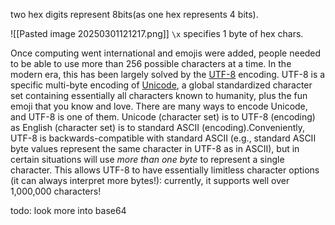 two hex digits represent 8bits(as one hex represents 4 bits).

![[Pasted image 20250301121217.png]]
`\x` specifies 1 byte of hex chars.

Once computing went international and emojis were added, people needed to be able to use more than 256 possible characters at a time. In the modern era, this has been largely solved by the [UTF-8](https://en.wikipedia.org/wiki/UTF-8) encoding. UTF-8 is a specific multi-byte encoding of [Unicode](https://en.wikipedia.org/wiki/Unicode), a global standardized character set containing essentially all characters known to humanity, plus the fun emoji that you know and love. There are many ways to encode Unicode, and UTF-8 is one of them. Unicode (character set) is to UTF-8 (encoding) as English (character set) is to standard ASCII (encoding).Conveniently, UTF-8 is backwards-compatible with standard ASCII (e.g., standard ASCII byte values represent the same character in UTF-8 as in ASCII), but in certain situations will use _more than one byte_ to represent a single character. This allows UTF-8 to have essentially limitless character options (it can always interpret more bytes!): currently, it supports well over 1,000,000 characters!

todo: look more into base64
